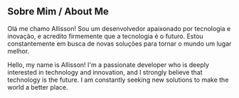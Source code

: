 ## Sobre Mim / About Me

Olá me chamo Allisson! Sou um desenvolvedor apaixonado por tecnologia e inovação, e acredito firmemente que a tecnologia é o futuro. Estou constantemente em busca de novas soluções para tornar o mundo um lugar melhor.

Hello, my name is Allisson! I'm a passionate developer who is deeply interested in technology and innovation, and I strongly believe that technology is the future. I am constantly seeking new solutions to make the world a better place.



